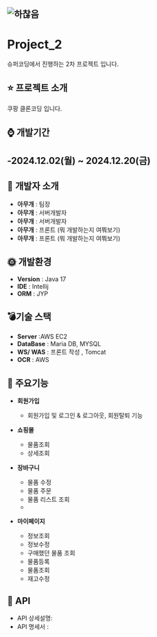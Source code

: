 ## ![하찮음](https://github.com/user-attachments/assets/a73cbe65-bf2e-4a20-b67a-3bfd2b2bbc58)
# Project_2
슈퍼코딩에서 진행하는 2차 프로젝트 입니다. 

## :star: 프로젝트 소개
쿠팡 클론코딩 입니다.

## :watch: 개발기간
-2024.12.02(월) ~ 2024.12.20(금)
- 

## :strawberry: 개발자 소개
- **아무개** : 팀장
- **아무개** : 서버개발자
- **아무개** : 서버개발자
- **아무개** : 프론트 (뭐 개발하는지 여쭤보기)
- **아무개** : 프론트 (뭐 개발하는지 여쭤보기)

## :sun_with_face: 개발환경
- **Version** : Java 17
- **IDE** : Intellij
- **ORM** : JYP

## :bomb:기술 스택
- **Server** :AWS EC2
- **DataBase** : Maria DB, MYSQL
- **WS/ WAS** : 프론트 작성 , Tomcat
- **OCR** : AWS

## :ghost: 주요기능
- **회원가입**
   - 회원가입 및 로그인 & 로그아웃, 회원탈퇴 기능
- **쇼핑몰**
   - 물품조회
   - 상세조회

-  **장바구니**
   - 물품 수정
   - 물품 주문
   - 물품 리스트 조회
   - 
- **마이페이지**
    - 정보조회
    - 정보수정
    - 구매했던 물품 조회
    - 물품등록
    - 물품조회
    - 재고수정

## :doughnut: API
- API 상세설명:
- API 명세서 : 



